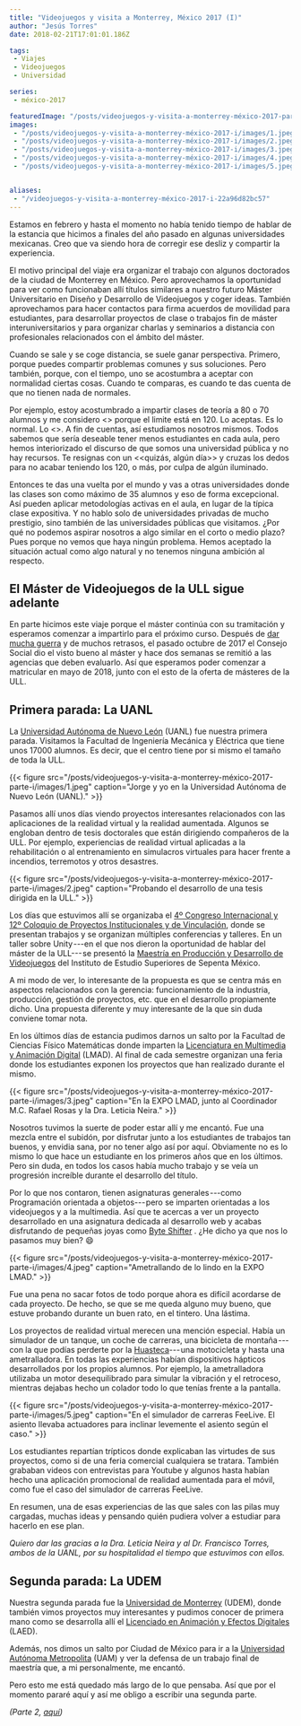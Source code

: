 ```yaml
---
title: "Videojuegos y visita a Monterrey, México 2017 (I)"
author: "Jesús Torres"
date: 2018-02-21T17:01:01.186Z

tags:
 - Viajes
 - Videojuegos
 - Universidad

series:
 - méxico-2017

featuredImage: "/posts/videojuegos-y-visita-a-monterrey-méxico-2017-parte-i/images/featured.jpeg" 
images:
 - "/posts/videojuegos-y-visita-a-monterrey-méxico-2017-i/images/1.jpeg" 
 - "/posts/videojuegos-y-visita-a-monterrey-méxico-2017-i/images/2.jpeg" 
 - "/posts/videojuegos-y-visita-a-monterrey-méxico-2017-i/images/3.jpeg" 
 - "/posts/videojuegos-y-visita-a-monterrey-méxico-2017-i/images/4.jpeg" 
 - "/posts/videojuegos-y-visita-a-monterrey-méxico-2017-i/images/5.jpeg" 


aliases:
 - "/videojuegos-y-visita-a-monterrey-méxico-2017-i-22a96d82bc57"
---
```


Estamos en febrero y hasta el momento no había tenido tiempo de hablar de la estancia que hicimos a finales del año pasado en algunas universidades mexicanas.
Creo que va siendo hora de corregir ese desliz y compartir la experiencia.

El motivo principal del viaje era organizar el trabajo con algunos doctorados de la ciudad de Monterrey en México.
Pero aprovechamos la oportunidad para ver como funcionaban allí títulos similares a nuestro futuro Máster Universitario en Diseño y Desarrollo de Videojuegos y coger ideas.
También aprovechamos para hacer contactos para firma acuerdos de movilidad para estudiantes, para desarrollar proyectos de clase o trabajos fin de máster interuniversitarios y para organizar charlas y seminarios a distancia con profesionales relacionados con el ámbito del máster.

Cuando se sale y se coge distancia, se suele ganar perspectiva.
Primero, porque puedes compartir problemas comunes y sus soluciones.
Pero también, porque, con el tiempo, uno se acostumbra a aceptar con normalidad ciertas cosas.
Cuando te comparas, es cuando te das cuenta de que no tienen nada de normales.

Por ejemplo, estoy acostumbrado a impartir clases de teoría a 80 o 70 alumnos y me considero <<afortunado>> porque el limite está en 120.
Lo aceptas. 
Es lo normal.
Lo <<de siempre>>.
A fin de cuentas, así estudiamos nosotros mismos.
Todos sabemos que sería deseable tener menos estudiantes en cada aula, pero hemos interiorizado el discurso de que somos una universidad pública y no hay recursos.
Te resignas con un <<quizás, algún día>> y cruzas los dedos para no acabar teniendo los 120, o más, por culpa de algún iluminado.

Entonces te das una vuelta por el mundo y vas a otras universidades donde las clases son como máximo de 35 alumnos y eso de forma excepcional.
Así pueden aplicar metodologías activas en el aula, en lugar de la típica clase expositiva.
Y no hablo solo de universidades privadas de mucho prestigio, sino también de las universidades públicas que visitamos.
¿Por qué no podemos aspirar nosotros a algo similar en el corto o medio plazo? Pues porque no vemos que haya ningún problema.
Hemos aceptado la situación actual como algo natural y no tenemos ninguna ambición al respecto.

## El Máster de Videojuegos de la ULL sigue adelante

En parte hicimos este viaje porque el máster continúa con su tramitación y esperamos comenzar a impartirlo para el próximo curso.
Después de [dar mucha guerra](/posts/post-mortem-del-máster-de-videojuegos-de-la-ull-parte-1) y de muchos retrasos, el pasado octubre de 2017 el Consejo Social dio el visto bueno al máster y hace dos semanas se remitió a las agencias que deben evaluarlo.
Así que esperamos poder comenzar a matricular en mayo de 2018, junto con el esto de la oferta de másteres de la ULL.

## Primera parada: La UANL

La [Universidad Autónoma de Nuevo León](https://es.wikipedia.org/wiki/Universidad_Aut%C3%B3noma_de_Nuevo_Le%C3%B3n) (UANL) fue nuestra primera parada.
Visitamos la Facultad de Ingeniería Mecánica y Eléctrica que tiene unos 17000 alumnos.
Es decir, que el centro tiene por si mismo el tamaño de toda la ULL.

{{< figure src="/posts/videojuegos-y-visita-a-monterrey-méxico-2017-parte-i/images/1.jpeg" caption="Jorge y yo en la Universidad Autónoma de Nuevo León (UANL)." >}}

Pasamos allí unos días viendo proyectos interesantes relacionados con las aplicaciones de la realidad virtual y la realidad aumentada.
Algunos se engloban dentro de tesis doctorales que están dirigiendo compañeros de la ULL.
Por ejemplo, experiencias de realidad virtual aplicadas a la rehabilitación o al entrenamiento en simulacros virtuales para hacer frente a incendios, terremotos y otros desastres.

{{< figure src="/posts/videojuegos-y-visita-a-monterrey-méxico-2017-parte-i/images/2.jpeg" caption="Probando el desarrollo de una tesis dirigida en la ULL." >}}

Los días que estuvimos allí se organizaba el [4º Congreso Internacional y 12º Coloquio de Proyectos Institucionales y de Vinculación](http://www.congresointernacionalpiv.com/), donde se presentan trabajos y se organizan múltiples conferencias y talleres.
En un taller sobre Unity ---en el que nos dieron la oportunidad de hablar del máster de la ULL--- se presentó la [Maestría en Producción y Desarrollo de Videojuegos](http://www.spentagameinstitute.org/) del Instituto de Estudio Superiores de Sepenta México.

A mi modo de ver, lo interesante de la propuesta es que se centra más en aspectos relacionados con la gerencia: funcionamiento de la industria, producción, gestión de proyectos, etc. que en el desarrollo propiamente dicho.
Una propuesta diferente y muy interesante de la que sin duda conviene tomar nota.

En los últimos días de estancia pudimos darnos un salto por la Facultad de Ciencias Físico Matemáticas donde imparten la [Licenciatura en Multimedia y Animación Digital](http://www.uanl.mx/content/licenciatura-en-multimedia-y-animacion-digital) (LMAD).
Al final de cada semestre organizan una feria donde los estudiantes exponen los proyectos que han realizado durante el mismo.

{{< figure src="/posts/videojuegos-y-visita-a-monterrey-méxico-2017-parte-i/images/3.jpeg" caption="En la EXPO LMAD, junto al Coordinador M.C. Rafael Rosas y la Dra. Leticia Neira." >}}

Nosotros tuvimos la suerte de poder estar allí y me encantó.
Fue una mezcla entre el subidón, por disfrutar junto a los estudiantes de trabajos tan buenos, y envidia sana, por no tener algo así por aquí.
Obviamente no es lo mismo lo que hace un estudiante en los primeros años que en los últimos.
Pero sin duda, en todos los casos había mucho trabajo y se veía un progresión increíble durante el desarrollo del título.

Por lo que nos contaron, tienen asignaturas generales ---como Programación orientada a objetos--- pero se imparten orientadas a los videojuegos y a la multimedia.
Así que te acercas a ver un proyecto desarrollado en una asignatura dedicada al desarrollo web y acabas disfrutando de pequeñas joyas como [Byte Shifter](https://panicjoker03.github.io/ByteShifter/) .
¿He dicho ya que nos lo pasamos muy bien? :smile:

{{< figure src="/posts/videojuegos-y-visita-a-monterrey-méxico-2017-parte-i/images/4.jpeg" caption="Ametrallando de lo lindo en la EXPO LMAD." >}}

Fue una pena no sacar fotos de todo porque ahora es difícil acordarse de cada proyecto.
De hecho, se que se me queda alguno muy bueno, que estuve probando durante un buen rato, en el tintero.
Una lástima.

Los proyectos de realidad virtual merecen una mención especial.
Había un simulador de un tanque, un coche de carreras, una bicicleta de montaña ---con la que podías perderte por la [Huasteca](https://es.wikipedia.org/wiki/Parque_ecol%C3%B3gico_La_Huasteca)--- una motocicleta y hasta una ametralladora.
En todas las experiencias habían dispositivos hápticos desarrollados por los propios alumnos.
Por ejemplo, la ametralladora utilizaba un motor desequilibrado para simular la vibración y el retroceso, mientras dejabas hecho un colador todo lo que tenías frente a la pantalla.

{{< figure src="/posts/videojuegos-y-visita-a-monterrey-méxico-2017-parte-i/images/5.jpeg" caption="En el simulador de carreras FeeLive. El asiento llevaba actuadores para inclinar levemente el asiento según el caso." >}}

Los estudiantes repartían trípticos donde explicaban las virtudes de sus proyectos, como si de una feria comercial cualquiera se tratara.
También grababan videos con entrevistas para Youtube y algunos hasta habían hecho una aplicación promocional de realidad aumentada para el móvil, como fue el caso del simulador de carreras FeeLive.

En resumen, una de esas experiencias de las que sales con las pilas muy cargadas, muchas ideas y pensando quién pudiera volver a estudiar para hacerlo en ese plan.

_Quiero dar las gracias a la Dra. Leticia Neira y al Dr. Francisco Torres, ambos de la UANL, por su hospitalidad el tiempo que estuvimos con ellos._

## Segunda parada: La UDEM

Nuestra segunda parada fue la [Universidad de Monterrey](http://www.udem.edu.mx/) (UDEM), donde también vimos proyectos muy interesantes y pudimos conocer de primera mano como se desarrolla allí el [Licenciado en Animación y Efectos Digitales](http://www.udem.edu.mx/Esp/Carreras/Ingenieria-y-Tecnologias/Licenciado-en-Animacion-y-Efectos-Digitales/Pages/descripcion-carrera.aspx) (LAED).

Además, nos dimos un salto por Ciudad de México para ir a la [Universidad Autónoma Metropolita](http://www.uam.mx/) (UAM) y ver la defensa de un trabajo final de maestría que, a mi personalmente, me encantó.

Pero esto me está quedado más largo de lo que pensaba.
Así que por el momento pararé aquí y así me obligo a escribir una segunda parte.

_(Parte 2, [aquí](/posts/visita-a-monterrey-méxico-2017-parte-ii))_
